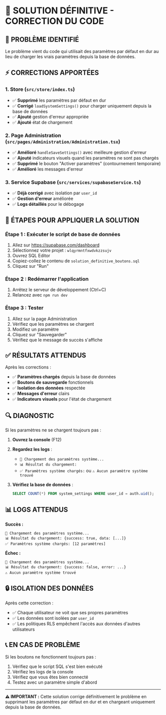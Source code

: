 # 🔧 SOLUTION DÉFINITIVE - CORRECTION DU CODE

## 🚨 PROBLÈME IDENTIFIÉ
Le problème vient du code qui utilisait des paramètres par défaut en dur au lieu de charger les vrais paramètres depuis la base de données.

## ⚡ CORRECTIONS APPORTÉES

### 1. **Store (`src/store/index.ts`)**
- ✅ **Supprimé** les paramètres par défaut en dur
- ✅ **Corrigé** `loadSystemSettings()` pour charger uniquement depuis la base de données
- ✅ **Ajouté** gestion d'erreur appropriée
- ✅ **Ajouté** état de chargement

### 2. **Page Administration (`src/pages/Administration/Administration.tsx`)**
- ✅ **Amélioré** `handleSaveSettings()` avec meilleure gestion d'erreur
- ✅ **Ajouté** indicateurs visuels quand les paramètres ne sont pas chargés
- ✅ **Supprimé** le bouton "Activer paramètres" (contournement temporaire)
- ✅ **Amélioré** les messages d'erreur

### 3. **Service Supabase (`src/services/supabaseService.ts`)**
- ✅ **Déjà corrigé** avec isolation par `user_id`
- ✅ **Gestion d'erreur** améliorée
- ✅ **Logs détaillés** pour le débogage

## 🔧 ÉTAPES POUR APPLIQUER LA SOLUTION

### Étape 1 : Exécuter le script de base de données
1. Allez sur https://supabase.com/dashboard
2. Sélectionnez votre projet : `wlqyrmntfxwdvkzzsujv`
3. Ouvrez SQL Editor
4. Copiez-collez le contenu de `solution_definitive_boutons.sql`
5. Cliquez sur "Run"

### Étape 2 : Redémarrer l'application
1. Arrêtez le serveur de développement (Ctrl+C)
2. Relancez avec `npm run dev`

### Étape 3 : Tester
1. Allez sur la page Administration
2. Vérifiez que les paramètres se chargent
3. Modifiez un paramètre
4. Cliquez sur "Sauvegarder"
5. Vérifiez que le message de succès s'affiche

## ✅ RÉSULTATS ATTENDUS

Après les corrections :
- ✅ **Paramètres chargés** depuis la base de données
- ✅ **Boutons de sauvegarde** fonctionnels
- ✅ **Isolation des données** respectée
- ✅ **Messages d'erreur** clairs
- ✅ **Indicateurs visuels** pour l'état de chargement

## 🔍 DIAGNOSTIC

Si les paramètres ne se chargent toujours pas :

1. **Ouvrez la console** (F12)
2. **Regardez les logs** :
   - `🔄 Chargement des paramètres système...`
   - `📊 Résultat du chargement:`
   - `✅ Paramètres système chargés:` ou `⚠️ Aucun paramètre système trouvé`

3. **Vérifiez la base de données** :
   ```sql
   SELECT COUNT(*) FROM system_settings WHERE user_id = auth.uid();
   ```

## 📊 LOGS ATTENDUS

**Succès :**
```
🔄 Chargement des paramètres système...
📊 Résultat du chargement: {success: true, data: [...]}
✅ Paramètres système chargés: [12 paramètres]
```

**Échec :**
```
🔄 Chargement des paramètres système...
📊 Résultat du chargement: {success: false, error: ...}
⚠️ Aucun paramètre système trouvé
```

## 🔒 ISOLATION DES DONNÉES

Après cette correction :
- ✅ Chaque utilisateur ne voit que ses propres paramètres
- ✅ Les données sont isolées par `user_id`
- ✅ Les politiques RLS empêchent l'accès aux données d'autres utilisateurs

## 📞 EN CAS DE PROBLÈME

Si les boutons ne fonctionnent toujours pas :
1. Vérifiez que le script SQL s'est bien exécuté
2. Vérifiez les logs de la console
3. Vérifiez que vous êtes bien connecté
4. Testez avec un paramètre simple d'abord

---

**⚠️ IMPORTANT :** Cette solution corrige définitivement le problème en supprimant les paramètres par défaut en dur et en chargeant uniquement depuis la base de données.
